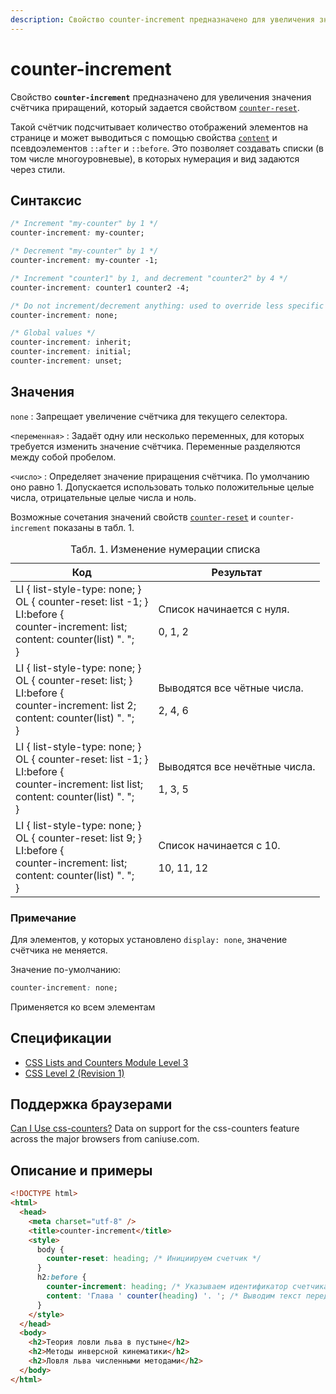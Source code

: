 ```yaml
---
description: Свойство counter-increment предназначено для увеличения значения счётчика приращений, который задается свойством counter-reset
---
```


# counter-increment

Свойство **`counter-increment`** предназначено для увеличения значения счётчика приращений, который задается свойством [`counter-reset`](counter-reset.md).

Такой счётчик подсчитывает количество отображений элементов на странице и может выводиться с помощью свойства [`content`](content.md) и псевдоэлементов `::after` и `::before`. Это позволяет создавать списки (в том числе многоуровневые), в которых нумерация и вид задаются через стили.

## Синтаксис

```css
/* Increment "my-counter" by 1 */
counter-increment: my-counter;

/* Decrement "my-counter" by 1 */
counter-increment: my-counter -1;

/* Increment "counter1" by 1, and decrement "counter2" by 4 */
counter-increment: counter1 counter2 -4;

/* Do not increment/decrement anything: used to override less specific rules */
counter-increment: none;

/* Global values */
counter-increment: inherit;
counter-increment: initial;
counter-increment: unset;
```

## Значения

`none`
: Запрещает увеличение счётчика для текущего селектора.

`<переменная>`
: Задаёт одну или несколько переменных, для которых требуется изменить значение счётчика. Переменные разделяются между собой пробелом.

`<число>`
: Определяет значение приращения счётчика. По умолчанию оно равно 1. Допускается использовать только положительные целые числа, отрицательные целые числа и ноль.

Возможные сочетания значений свойств [`counter-reset`](counter-reset.md) и `counter-increment` показаны в табл. 1.

<table>
<caption>Табл. 1. Изменение нумерации списка</caption>
<thead>
<tr><th>Код</th><th>Результат</th></tr>
</thead>
<tbody>
<tr><td>LI { list-style-type: none; }<br /> OL { counter-reset: <span class="select">list -1</span>; }<br /> LI:before {<br />counter-increment: <span class="select">list</span>;<br />content: counter(list) ". ";<br />}<br /></td><td><p>Список начинается с нуля.</p><p>0, 1, 2</p></td></tr>
<tr><td>LI { list-style-type: none; }<br /> OL { counter-reset: <span class="select">list</span>; }<br /> LI:before {<br />counter-increment: <span class="select">list 2</span>;<br />content: counter(list) ". ";<br />}</td><td><p>Выводятся все чётные числа.</p><p>2, 4, 6</p></td></tr>
<tr><td>LI { list-style-type: none; }<br /> OL { counter-reset: <span class="select">list -1</span>; }<br /> LI:before {<br />counter-increment: <span class="select">list list</span>;<br />content: counter(list) ". ";<br />}<br /></td><td><p>Выводятся все нечётные числа.</p><p>1, 3, 5</p></td></tr>
<tr><td>LI { list-style-type: none; }<br /> OL { counter-reset: <span class="select">list 9</span>; }<br /> LI:before {<br />counter-increment: <span class="select">list</span>;<br />content: counter(list) ". ";<br />}<br /></td><td><p>Список начинается с 10.</p><p>10, 11, 12</p></td></tr>
</tbody>
</table>

### Примечание

Для элементов, у которых установлено `display: none`, значение счётчика не меняется.

Значение по-умолчанию:

```css
counter-increment: none;
```

Применяется ко всем элементам

## Спецификации

- [CSS Lists and Counters Module Level 3](http://dev.w3.org/csswg/css3-lists/#counter-increment)
- [CSS Level 2 (Revision 1)](http://www.w3.org/TR/CSS2/generate.html#propdef-counter-increment)

## Поддержка браузерами

<p class="ciu_embed" data-feature="css-counters" data-periods="future_1,current,past_1,past_2">
  <a href="http://caniuse.com/#feat=css-counters">Can I Use css-counters?</a> Data on support for the css-counters feature across the major browsers from caniuse.com.
</p>

## Описание и примеры

```html
<!DOCTYPE html>
<html>
  <head>
    <meta charset="utf-8" />
    <title>counter-increment</title>
    <style>
      body {
        counter-reset: heading; /* Инициируем счетчик */
      }
      h2:before {
        counter-increment: heading; /* Указываем идентификатор счетчика */
        content: 'Глава ' counter(heading) '. '; /* Выводим текст перед содержимым тега <h2> */
      }
    </style>
  </head>
  <body>
    <h2>Теория ловли льва в пустыне</h2>
    <h2>Методы инверсной кинематики</h2>
    <h2>Ловля льва численными методами</h2>
  </body>
</html>
```

